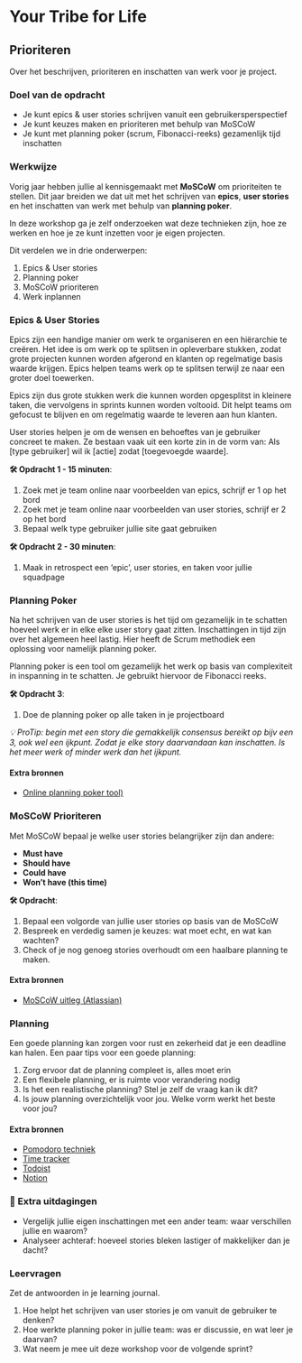 # Your Tribe for Life

## Prioriteren

Over het beschrijven, prioriteren en inschatten van werk voor je project.

### Doel van de opdracht

- Je kunt epics & user stories schrijven vanuit een gebruikersperspectief
- Je kunt keuzes maken en prioriteren met behulp van MoSCoW
- Je kunt met planning poker (scrum, Fibonacci-reeks) gezamenlijk tijd inschatten

### Werkwijze

Vorig jaar hebben jullie al kennisgemaakt met **MoSCoW** om prioriteiten te stellen. Dit jaar breiden we dat uit met het schrijven van **epics**, **user stories** en het inschatten van werk met behulp van **planning poker**.  

In deze workshop ga je zelf onderzoeken wat deze technieken zijn, hoe ze werken en hoe je ze kunt inzetten voor je eigen projecten.  

Dit verdelen we in drie onderwerpen:
1. Epics & User stories
2. Planning poker
3. MoSCoW prioriteren
4. Werk inplannen

### Epics & User Stories

Epics zijn een handige manier om werk te organiseren en een hiërarchie te creëren. Het idee is om werk op te splitsen in opleverbare stukken, zodat grote projecten kunnen worden afgerond en klanten op regelmatige basis waarde krijgen. Epics helpen teams werk op te splitsen terwijl ze naar een groter doel toewerken.

Epics zijn dus grote stukken werk die kunnen worden opgesplitst in kleinere taken, die vervolgens in sprints kunnen worden voltooid. Dit helpt teams om gefocust te blijven en om regelmatig waarde te leveren aan hun klanten.

User stories helpen je om de wensen en behoeftes van je gebruiker concreet te maken. Ze bestaan vaak uit een korte zin in de vorm van: Als [type gebruiker] wil ik [actie] zodat [toegevoegde waarde].  

**🛠️ Opdracht 1 - 15 minuten**:
1. Zoek met je team online naar voorbeelden van epics, schrijf er 1 op het bord
2. Zoek met je team online naar voorbeelden van user stories, schrijf er 2 op het bord
3. Bepaal welk type gebruiker jullie site gaat gebruiken

**🛠️ Opdracht 2 - 30 minuten**:
1. Maak in retrospect een ‘epic’, user stories, en taken voor jullie squadpage

<!-- #### Extra bronnen
- [User stories @ Agile scrum group)](https://agilescrumgroup.nl/wat-is-een-user-story/)
- [User stories @ Atlassian](https://www.atlassian.com/nl/agile/project-management/user-stories) -->

### Planning Poker

Na het schrijven van de user stories is het tijd om gezamelijk in te schatten hoeveel werk er in elke elke user story gaat zitten. Inschattingen in tijd zijn over het algemeen heel lastig. Hier heeft de Scrum methodiek een oplossing voor namelijk planning poker. 

Planning poker is een tool om gezamelijk het werk op basis van complexiteit in inspanning in te schatten. Je gebruikt hiervoor de Fibonacci reeks. 

**🛠️ Opdracht 3**:  
1. Doe de planning poker op alle taken in je projectboard

_💡 ProTip: begin met een story die gemakkelijk consensus bereikt op bijv een 3, ook wel een ijkpunt. Zodat je elke story daarvandaan kan inschatten. Is het meer werk of minder werk dan het ijkpunt._

#### Extra bronnen
- [Online planning poker tool)](https://planningpokeronline.com/)  

### MoSCoW Prioriteren

Met MoSCoW bepaal je welke user stories belangrijker zijn dan andere:  
- **Must have**  
- **Should have**  
- **Could have**  
- **Won’t have (this time)**

**🛠️ Opdracht**:  
1. Bepaal een volgorde van jullie user stories op basis van de MoSCoW
2. Bespreek en verdedig samen je keuzes: wat moet echt, en wat kan wachten?
3. Check of je nog genoeg stories overhoudt om een haalbare planning te maken.

#### Extra bronnen
- [MoSCoW uitleg (Atlassian)](https://www.atlassian.com/agile/project-management/moscow-prioritization)

### Planning

Een goede planning kan zorgen voor rust en zekerheid dat je een deadline kan halen. Een paar tips voor een goede planning:

1. Zorg ervoor dat de planning compleet is, alles moet erin
2. Een flexibele planning, er is ruimte voor verandering nodig
3. Is het een realistische planning? Stel je zelf de vraag kan ik dit?
4. Is jouw planning overzichtelijk voor jou. Welke vorm werkt het beste voor jou?

#### Extra bronnen
- [Pomodoro techniek](https://www.todoist.com/nl/productivity-methods/pomodoro-technique)
- [Time tracker](https://toggl.com/)
- [Todoist](https://www.todoist.com/nl)
- [Notion](https://www.notion.com/)

### 💪 Extra uitdagingen
- Vergelijk jullie eigen inschattingen met een ander team: waar verschillen jullie en waarom?  
- Analyseer achteraf: hoeveel stories bleken lastiger of makkelijker dan je dacht?

### Leervragen

Zet de antwoorden in je learning journal.

1. Hoe helpt het schrijven van user stories je om vanuit de gebruiker te denken?  
2. Hoe werkte planning poker in jullie team: was er discussie, en wat leer je daarvan?  
4. Wat neem je mee uit deze workshop voor de volgende sprint?  